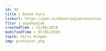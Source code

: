 ```yaml
---
id: 92
title : Dosen Guru
linkurl: https://gum.co/dosen/pajakresources
fitur : aspekpajak
createdTime : 31/08/2019
modifiedTime : 07/01/2020
topik: Versi Ringan
img: professor.png
---
```

